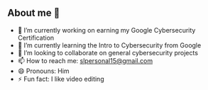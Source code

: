 ## About me 👋


- 🔭 I’m currently working on earning my Google Cybersecurity Certification
- 🌱 I’m currently learning the Intro to Cybersecurity from Google
- 👯 I’m looking to collaborate on general cybersecurity projects
- 📫 How to reach me: slpersonal15@gmail.com
- 😄 Pronouns: Him
- ⚡ Fun fact: I like video editing
